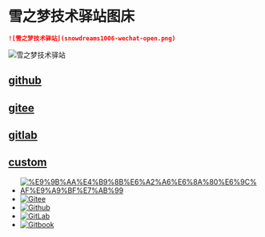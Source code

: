 # 雪之梦技术驿站图床

```markdown
![雪之梦技术驿站](snowdreams1006-wechat-open.png)
```

![雪之梦技术驿站](snowdreams1006-wechat-open.png)

## [github](https://snowdreams1006.github.io/figure-bed/)

## [gitee](https://snowdreams1006.gitee.io/figure-bed/)

## [gitlab](https://snowdreams1006.gitlab.io/figure-bed/)

## [custom](https://snowdreams1006.gitlab.io/figure-bed/)

- [![%E9%9B%AA%E4%B9%8B%E6%A2%A6%E6%8A%80%E6%9C%AF%E9%A9%BF%E7%AB%99](https://img.shields.io/badge/%E9%9B%AA%E4%B9%8B%E6%A2%A6%E6%8A%80%E6%9C%AF%E9%A9%BF%E7%AB%99-snowdreams1006.tech-brightgreen.svg)](https://snowdreams1006.tech/)
- [![Gitee](https://img.shields.io/badge/Gitee-snowdreams1006.gitee.io-brightgreen.svg)](https://snowdreams1006.gitee.io/)
- [![Github](https://img.shields.io/badge/Github-snowdreams1006.github.io-brightgreen.svg)](https://snowdreams1006.github.io/)
- [![GitLab](https://img.shields.io/badge/GitLab-snowdreams1006.gitlab.io-brightgreen.svg)](https://snowdreams1006.gitlab.io/)
- [![Gitbook](https://img.shields.io/badge/Gitbook-snowdreams1006.gitbook.io-brightgreen.svg)](https://snowdreams1006.gitbook.io/)